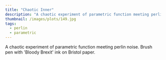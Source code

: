 ```yaml
---
title: "Chaotic Inner"
description: "A chaotic experiment of parametric function meeting perlin noise. Brush pen with 'Bloody Brexit' ink on Bristol paper."
thumbnail: /images/plots/149.jpg
tags:
  - perlin
  - parametric
---
```


A chaotic experiment of parametric function meeting perlin noise. Brush pen with 'Bloody Brexit' ink on Bristol paper.